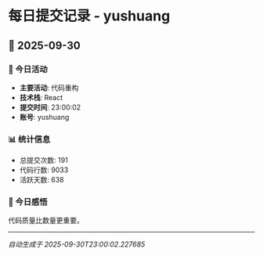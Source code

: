 # 每日提交记录 - yushuang

## 📅 2025-09-30

### 🎯 今日活动
- **主要活动**: 代码重构
- **技术栈**: React
- **提交时间**: 23:00:02
- **账号**: yushuang

### 📊 统计信息
- 总提交次数: 191
- 代码行数: 9033
- 活跃天数: 638

### 💭 今日感悟
代码质量比数量更重要。

---
*自动生成于 2025-09-30T23:00:02.227685*
